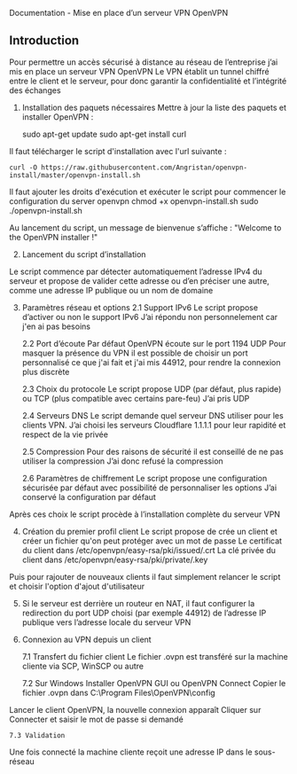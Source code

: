 
Documentation - Mise en place d’un serveur VPN OpenVPN 


## Introduction
Pour permettre un accès sécurisé à distance au réseau de l’entreprise j’ai mis en place un serveur VPN OpenVPN 
Le VPN établit un tunnel chiffré entre le client et le serveur, pour donc garantir la confidentialité et l’intégrité des échanges


1. Installation des paquets nécessaires
Mettre à jour la liste des paquets et installer OpenVPN :

    sudo apt-get update
    sudo apt-get install curl

Il faut télécharger le script d'installation avec l'url suivante : 

    curl -O https://raw.githubusercontent.com/Angristan/openvpn-install/master/openvpn-install.sh

Il faut ajouter les droits d'exécution et exécuter le script pour commencer le configuration du server openvpn
    chmod +x openvpn-install.sh
    sudo ./openvpn-install.sh

Au lancement du script, un message de bienvenue s’affiche :
    "Welcome to the OpenVPN installer !"


2. Lancement du script d’installation

Le script commence par détecter automatiquement l’adresse IPv4 du serveur et propose  de valider cette adresse ou d’en préciser une autre, comme une adresse IP publique ou un nom de domaine

3. Paramètres réseau et options
    2.1 Support IPv6
        Le script propose d’activer ou non le support IPv6
        J’ai répondu non personnelement car j'en ai pas besoins 

    2.2 Port d’écoute
        Par défaut OpenVPN écoute sur le port 1194 UDP
        Pour masquer la présence du VPN il est possible de choisir un port personnalisé ce que j'ai fait et j'ai mis 44912, pour rendre la connexion plus discrète

    2.3 Choix du protocole
        Le script propose UDP (par défaut, plus rapide) ou TCP (plus compatible avec certains pare-feu)
        J’ai pris UDP

    2.4 Serveurs DNS
        Le script demande quel serveur DNS utiliser pour les clients VPN.
        J’ai choisi les serveurs Cloudflare 1.1.1.1 pour leur rapidité et respect de la vie privée

    2.5 Compression
        Pour des raisons de sécurité il est conseillé de ne pas utiliser la compression
         J’ai donc refusé la compression

    2.6 Paramètres de chiffrement
        Le script propose une configuration sécurisée par défaut avec possibilité de personnaliser les options
        J’ai conservé la configuration par défaut

Après ces choix le script procède à l’installation complète du serveur VPN

4. Création du premier profil client
    Le script propose de crée un client et créer un fichier qu'on peut protéger avec un mot de passe 
        Le certificat du client dans /etc/openvpn/easy-rsa/pki/issued/<nom du client>.crt
        La clé privée du client dans /etc/openvpn/easy-rsa/pki/private/<nom du client>.key

Puis pour rajouter de nouveaux clients il faut simplement relancer le script et choisir l'option d'ajout d'utilisateur

5. Si le serveur est derrière un routeur en NAT, il faut configurer la redirection du port UDP choisi (par exemple 44912) de l’adresse IP publique vers l’adresse locale du serveur VPN

6. Connexion au VPN depuis un client

    7.1 Transfert du fichier client
        Le fichier .ovpn est transféré sur la machine cliente via SCP, WinSCP ou autre

    7.2 Sur Windows
        Installer OpenVPN GUI ou OpenVPN Connect
        Copier le fichier .ovpn dans C:\Program Files\OpenVPN\config

Lancer le client OpenVPN, la nouvelle connexion apparaît
Cliquer sur Connecter et saisir le mot de passe si demandé

    7.3 Validation
Une fois connecté la machine cliente reçoit une adresse IP dans le sous-réseau 



